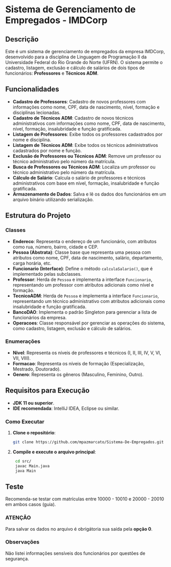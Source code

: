 # Sistema de Gerenciamento de Empregados - IMDCorp

## Descrição
Este é um sistema de gerenciamento de empregados da empresa IMDCorp, desenvolvido para a disciplina de Linguagem de Programação II da Universidade Federal do Rio Grande do Norte (UFRN). O sistema permite o cadastro, listagem, exclusão e cálculo de salários de dois tipos de funcionários: **Professores** e **Técnicos ADM**.

## Funcionalidades
- **Cadastro de Professores**: Cadastro de novos professores com informações como nome, CPF, data de nascimento, nível, formação e disciplinas lecionadas.
- **Cadastro de Técnicos ADM**: Cadastro de novos técnicos administrativos com informações como nome, CPF, data de nascimento, nível, formação, insalubridade e função gratificada.
- **Listagem de Professores**: Exibe todos os professores cadastrados por nome e disciplina.
- **Listagem de Técnicos ADM**: Exibe todos os técnicos administrativos cadastrados por nome e função.
- **Exclusão de Professores ou Técnicos ADM**: Remove um professor ou técnico administrativo pelo número da matrícula.
- **Busca de Professores ou Técnicos ADM**: Localiza um professor ou técnico administrativo pelo número da matrícula.
- **Cálculo de Salário**: Calcula o salário de professores e técnicos administrativos com base em nível, formação, insalubridade e função gratificada.
- **Armazenamento de Dados**: Salva e lê os dados dos funcionários em um arquivo binário utilizando serialização.

## Estrutura do Projeto

### Classes

- **Endereco**: Representa o endereço de um funcionário, com atributos como rua, número, bairro, cidade e CEP.
- **Pessoa (Abstrata)**: Classe base que representa uma pessoa com atributos como nome, CPF, data de nascimento, salário, departamento, carga horária, etc.
- **Funcionario (Interface)**: Define o método `calculaSalario()`, que é implementado pelas subclasses.
- **Professor**: Herda de `Pessoa` e implementa a interface `Funcionario`, representando um professor com atributos adicionais como nível e formação.
- **TecnicoADM**: Herda de `Pessoa` e implementa a interface `Funcionario`, representando um técnico administrativo com atributos adicionais como insalubridade e função gratificada.
- **BancoDAO**: Implementa o padrão Singleton para gerenciar a lista de funcionários da empresa.
- **Operacoes**: Classe responsável por gerenciar as operações do sistema, como cadastro, listagem, exclusão e cálculo de salários.

### Enumerações
- **Nivel**: Representa os níveis de professores e técnicos (I, II, III, IV, V, VI, VII, VIII).
- **Formacao**: Representa os níveis de formação (Especialização, Mestrado, Doutorado).
- **Genero**: Representa os gêneros (Masculino, Feminino, Outro).

## Requisitos para Execução

- **JDK 11 ou superior**.
- **IDE recomendada**: IntelliJ IDEA, Eclipse ou similar.

### Como Executar

1. **Clone o repositório**:
   ```bash
   git clone https://github.com/mpazmarcato/Sistema-De-Empregados.git
   ```
2. **Compile e execute o arquivo principal**:
   ```bash
    cd src/
    javac Main.java
    java Main
   ```
   
## Teste

Recomenda-se testar com matrículas entre 10000 - 10010 e 20000 - 20010 em ambos casos (guia).


### ATENÇÃO

Para salvar os dados no arquivo é obrigátoria sua saída pela **opção 0**.

### Observações
Não listei informações sensíveis dos funcionários por questões de segurança.
